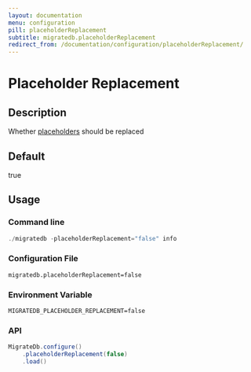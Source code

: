 ```yaml
---
layout: documentation
menu: configuration
pill: placeholderReplacement
subtitle: migratedb.placeholderReplacement
redirect_from: /documentation/configuration/placeholderReplacement/
---
```


# Placeholder Replacement

## Description

Whether [placeholders](/migratedb/documentation/configuration/placeholder) should be replaced

## Default

true

## Usage

### Command line

```powershell
./migratedb -placeholderReplacement="false" info
```

### Configuration File

```properties
migratedb.placeholderReplacement=false
```

### Environment Variable

```properties
MIGRATEDB_PLACEHOLDER_REPLACEMENT=false
```

### API

```java
MigrateDb.configure()
    .placeholderReplacement(false)
    .load()
```
